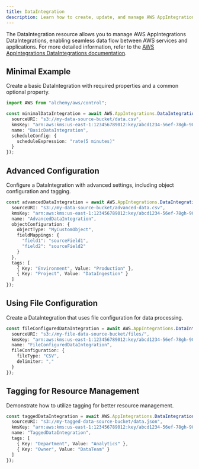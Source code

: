 ```yaml
---
title: DataIntegration
description: Learn how to create, update, and manage AWS AppIntegrations DataIntegrations using Alchemy Cloud Control.
---
```


The DataIntegration resource allows you to manage AWS AppIntegrations DataIntegrations, enabling seamless data flow between AWS services and applications. For more detailed information, refer to the [AWS AppIntegrations DataIntegrations documentation](https://docs.aws.amazon.com/appintegrations/latest/userguide/).

## Minimal Example

Create a basic DataIntegration with required properties and a common optional property.

```ts
import AWS from "alchemy/aws/control";

const minimalDataIntegration = await AWS.AppIntegrations.DataIntegration("basicDataIntegration", {
  sourceURI: "s3://my-data-source-bucket/data.csv",
  kmsKey: "arn:aws:kms:us-east-1:123456789012:key/abcd1234-56ef-78gh-90ij-klmnopqrst",
  name: "BasicDataIntegration",
  scheduleConfig: {
    scheduleExpression: "rate(5 minutes)"
  }
});
```

## Advanced Configuration

Configure a DataIntegration with advanced settings, including object configuration and tagging.

```ts
const advancedDataIntegration = await AWS.AppIntegrations.DataIntegration("advancedDataIntegration", {
  sourceURI: "s3://my-data-source-bucket/advanced-data.csv",
  kmsKey: "arn:aws:kms:us-east-1:123456789012:key/abcd1234-56ef-78gh-90ij-klmnopqrst",
  name: "AdvancedDataIntegration",
  objectConfiguration: {
    objectType: "MyCustomObject",
    fieldMappings: {
      "field1": "sourceField1",
      "field2": "sourceField2"
    }
  },
  tags: [
    { Key: "Environment", Value: "Production" },
    { Key: "Project", Value: "DataIngestion" }
  ]
});
```

## Using File Configuration

Create a DataIntegration that uses file configuration for data processing.

```ts
const fileConfiguredDataIntegration = await AWS.AppIntegrations.DataIntegration("fileConfiguredDataIntegration", {
  sourceURI: "s3://my-file-data-source-bucket/files/",
  kmsKey: "arn:aws:kms:us-east-1:123456789012:key/abcd1234-56ef-78gh-90ij-klmnopqrst",
  name: "FileConfiguredDataIntegration",
  fileConfiguration: {
    fileType: "CSV",
    delimiter: ","
  }
});
```

## Tagging for Resource Management

Demonstrate how to utilize tagging for better resource management.

```ts
const taggedDataIntegration = await AWS.AppIntegrations.DataIntegration("taggedDataIntegration", {
  sourceURI: "s3://my-tagged-data-source-bucket/data.json",
  kmsKey: "arn:aws:kms:us-east-1:123456789012:key/abcd1234-56ef-78gh-90ij-klmnopqrst",
  name: "TaggedDataIntegration",
  tags: [
    { Key: "Department", Value: "Analytics" },
    { Key: "Owner", Value: "DataTeam" }
  ]
});
```